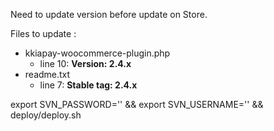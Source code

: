 Need to update version before update on Store. 

  Files to update :   

  - kkiapay-woocommerce-plugin.php
    * line 10:  **Version: 2.4.x**
  - readme.txt
    * line 7: **Stable tag: 2.4.x**
        

export SVN_PASSWORD='' && export SVN_USERNAME='' && deploy/deploy.sh